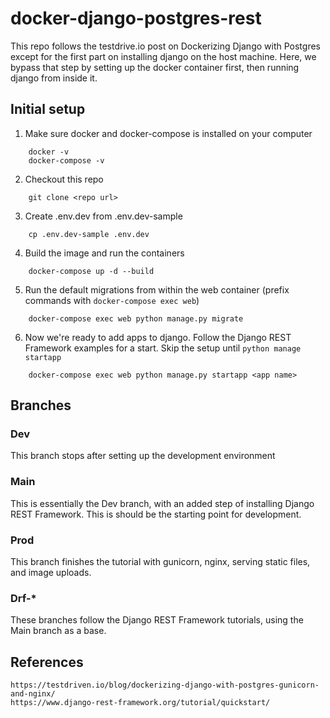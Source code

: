 # docker-django-postgres-rest

This repo follows the testdrive.io post on Dockerizing Django with Postgres except for the first part on installing django on the host machine. Here, we bypass that step by setting up the docker container first, then running django from inside it.

## Initial setup

1. Make sure docker and docker-compose is installed on your computer

```
    docker -v
    docker-compose -v
```

2. Checkout this repo

```
    git clone <repo url>
```

3. Create .env.dev from .env.dev-sample

```
    cp .env.dev-sample .env.dev
```

4. Build the image and run the containers

```
    docker-compose up -d --build
```

5. Run the default migrations from within the web container (prefix commands with `docker-compose exec web`)

```
    docker-compose exec web python manage.py migrate
```

6. Now we're ready to add apps to django. Follow the Django REST Framework examples for a start. Skip the setup until `python manage startapp`

```
    docker-compose exec web python manage.py startapp <app name>
```

## Branches

### Dev

This branch stops after setting up the development environment

### Main

This is essentially the Dev branch, with an added step of installing Django REST Framework. This is should be the starting point for development.

### Prod

This branch finishes the tutorial with gunicorn, nginx, serving static files, and image uploads.

### Drf-\*

These branches follow the Django REST Framework tutorials, using the Main branch as a base.

## References

    https://testdriven.io/blog/dockerizing-django-with-postgres-gunicorn-and-nginx/
    https://www.django-rest-framework.org/tutorial/quickstart/
